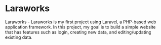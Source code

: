 # Laraworks
Laraworks - Laraworks is my first project using Laravel, a PHP-based web application framework. In this project, my goal is to build a simple website that has features such as login, creating new data, and editing/updating existing data.
